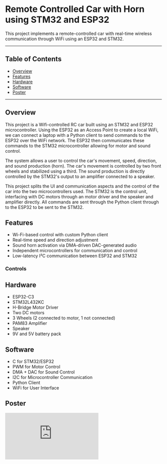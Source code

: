 # Remote Controlled Car with Horn using STM32 and ESP32
This project implements a remote-controlled car with real-time wireless communication through WiFi using an ESP32 and STM32.

---

## Table of Contents
- [Overview](#overview)
- [Features](#features)
- [Hardware](#hardware)
- [Software](#software)
- [Poster](#poster)

---

## Overview
This project is a Wifi-controlled RC car built using an STM32 and ESP32 microcontroller. Using the ESP32 as an Access Point 
to create a local WiFi, we can connect a laptop with a Python client to send commands to the ESP32 over the WiFi network. The
ESP32 then communicates these commands to the STM32 microcontroller allowing for motor and sound control. <br>

The system allows a user to control the car's movement, speed, direction, and sound production (horn). The car's movement is controlled by 
two front wheels and stabilized using a third. The sound production is directly controlled by the STM32's output to an amplifier connected to a speaker. <br>

This project splits the UI and communication aspects and the control of the car into the two microcontrollers used. The STM32 is 
the control unit, interfacing with DC motors through an motor driver and the speaker and amplifier directly. All commands
are sent through the Python client through to the ESP32 to be sent to the STM32.

## Features
- Wi-Fi-based control with custom Python client
- Real-time speed and direction adjustment
- Sound horn activation via DMA-driven DAC-generated audio
- Independent microcontrollers for communication and control
- Low-latency I²C communication between ESP32 and STM32

### Controls

## Hardware
- ESP32-C3
- STM32L432KC
- H-Bridge Motor Driver
- Two DC motors
- 3 Wheels (2 connected to motor, 1 not connected)
- PAM83 Amplifier
- Speaker
- 9V and 5V battery pack
## Software
- C for STM32/ESP32
- PWM for Motor Control
- DMA + DAC for Sound Control
- I2C for Microcontroller Communication
- Python Client
- WiFi for User Interface
## Poster 
![Car Project Poster](https://github.com/wilsonwu49/Car/blob/d1dabb1e63b5149365da9348dca5ae5427c585c7/Car%20Project%20Poster.pdf)
